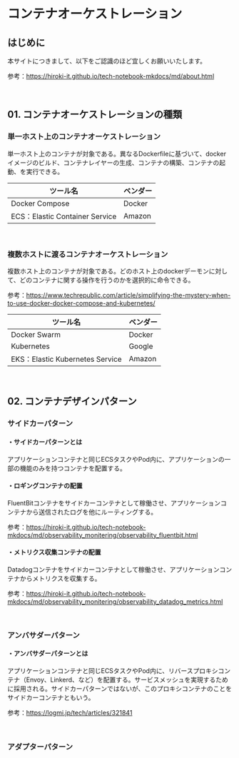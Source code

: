 # コンテナオーケストレーション

## はじめに

本サイトにつきまして、以下をご認識のほど宜しくお願いいたします。

参考：https://hiroki-it.github.io/tech-notebook-mkdocs/md/about.html

<br>

## 01. コンテナオーケストレーションの種類

### 単一ホスト上のコンテナオーケストレーション

単一ホスト上のコンテナが対象である。異なるDockerfileに基づいて、dockerイメージのビルド、コンテナレイヤーの生成、コンテナの構築、コンテナの起動、を実行できる。

| ツール名                       | ベンダー |
| ------------------------------ | -------- |
| Docker Compose                 | Docker   |
| ECS：Elastic Container Service | Amazon   |

<br>

### 複数ホストに渡るコンテナオーケストレーション

複数ホスト上のコンテナが対象である。どのホスト上のdockerデーモンに対して、どのコンテナに関する操作を行うのかを選択的に命令できる。

参考：https://www.techrepublic.com/article/simplifying-the-mystery-when-to-use-docker-docker-compose-and-kubernetes/

| ツール名                        | ベンダー |
| ------------------------------- | -------- |
| Docker Swarm                    | Docker   |
| Kubernetes                      | Google   |
| EKS：Elastic Kubernetes Service | Amazon   |

<br>

## 02. コンテナデザインパターン

### サイドカーパターン

#### ・サイドカーパターンとは

アプリケーションコンテナと同じECSタスクやPod内に、アプリケーションの一部の機能のみを持つコンテナを配置する。

#### ・ロギングコンテナの配置

FluentBitコンテナをサイドカーコンテナとして稼働させ、アプリケーションコンテナから送信されたログを他にルーティングする。

参考：https://hiroki-it.github.io/tech-notebook-mkdocs/md/observability_monitering/observability_fluentbit.html

#### ・メトリクス収集コンテナの配置

Datadogコンテナをサイドカーコンテナとして稼働させ、アプリケーションコンテナからメトリクスを収集する。

参考：https://hiroki-it.github.io/tech-notebook-mkdocs/md/observability_monitering/observability_datadog_metrics.html

<br>

### アンバサダーパターン

#### ・アンバサダーパターンとは

アプリケーションコンテナと同じECSタスクやPod内に、リバースプロキシコンテナ（Envoy、Linkerd、など）を配置する。サービスメッシュを実現するために採用される。サイドカーパターンではないが、このプロキシコンテナのことをサイドカーコンテナともいう。

参考：https://logmi.jp/tech/articles/321841

<br>

### アダプターパターン

